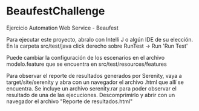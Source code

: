 # BeaufestChallenge
Ejercicio Automation Web Service - Beaufest

Para ejecutar este proyecto, abralo con Intelli J o algún IDE de su elección. En la carpeta src/test/java click derecho sobre RunTest -> Run 'Run Test'

Puede cambiar la configuración de los escenarios en el archivo modelo.feature que se encuentra en src/test/resources/features

Para observar el reporte de resultados generados por Serenity, vaya a target/site/serenity y abra con un navegador el archivo .html que allí se encuentra. Se incluye un archivo serenity.rar para poder observar el resultado de una de las ejecuciones. Descomprimirlo y abrir con un navegador el archivo "Reporte de resultados.html"
